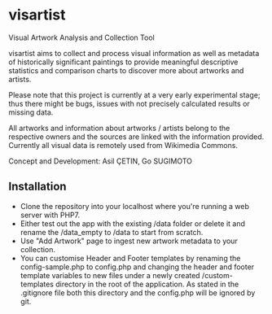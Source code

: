 # visartist
Visual Artwork Analysis and Collection Tool

visartist aims to collect and process visual information as well as metadata of historically significant paintings to provide meaningful descriptive statistics and comparison charts to discover more about artworks and artists.

Please note that this project is currently at a very early experimental stage; thus there might be bugs, issues with not precisely calculated results or missing data.

All artworks and information about artworks / artists belong to the respective owners and the sources are linked with the information provided. Currently all visual data is remotely used from Wikimedia Commons.

Concept and Development: Asil ÇETIN, Go SUGIMOTO

## Installation
- Clone the repository into your localhost where you're running a web server with PHP7.
- Either test out the app with the existing /data folder or delete it and rename the /data_empty to /data to start from scratch.
- Use "Add Artwork" page to ingest new artwork metadata to your collection.
- You can customise Header and Footer templates by renaming the config-sample.php to config.php and changing the header and footer template variables to new files under a newly created /custom-templates directory in the root of the application. As stated in the .gitignore file both this directory and the config.php will be ignored by git.